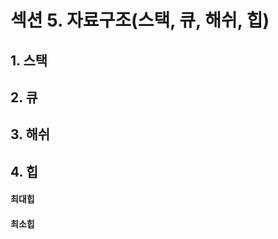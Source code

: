 # 섹션 5. 자료구조(스택, 큐, 해쉬, 힙)

## 1. 스택

## 2. 큐

## 3. 해쉬

## 4. 힙

#### 최대힙

#### 최소힙

